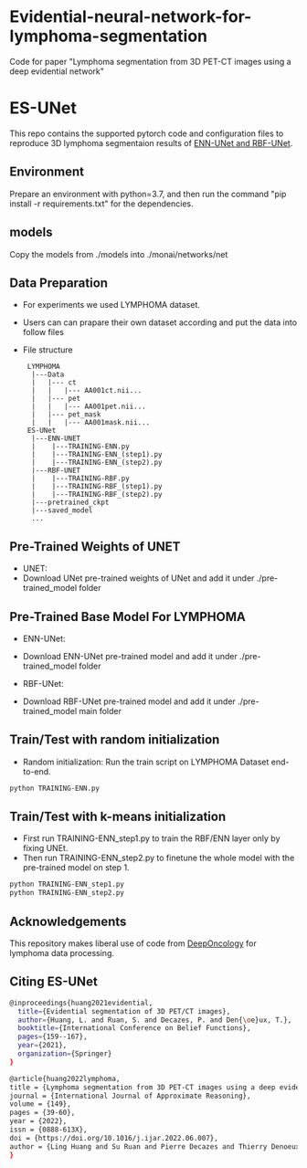 # Evidential-neural-network-for-lymphoma-segmentation
Code for paper "Lymphoma segmentation from 3D PET-CT images using a deep evidential network"



# ES-UNet
This repo contains the supported pytorch code and configuration files to reproduce 3D lymphoma segmentaion results of [ENN-UNet and RBF-UNet](https://arxiv.org/abs/2201.13078). 


## Environment
Prepare an environment with python=3.7, and then run the command "pip install -r requirements.txt" for the dependencies.

## models 
Copy the models from ./models into ./monai/networks/net

## Data Preparation
- For experiments we used LYMPHOMA dataset.
- Users can can prapare their own dataset according and put the data into follow files 

- File structure
    ```
     LYMPHOMA
      |---Data
      |   |--- ct
      |   |   |--- AA001ct.nii...
      |   |--- pet
      |   |   |--- AA001pet.nii...
      |   |--- pet_mask
      |   |   |--- AA001mask.nii...  
     ES-UNet
      |---ENN-UNET
      |    |---TRAINING-ENN.py
      |    |---TRAINING-ENN_(step1).py
      |    |---TRAINING-ENN_(step2).py
      |---RBF-UNET
      |    |---TRAINING-RBF.py
      |    |---TRAINING-RBF_(step1).py
      |    |---TRAINING-RBF_(step2).py
      |---pretrained_ckpt
      |---saved_model
      ...
    ```

## Pre-Trained Weights of UNET
- UNET: 
- Download UNet pre-trained weights of UNet and add it under ./pre-trained_model folder

## Pre-Trained Base Model For LYMPHOMA
- ENN-UNet: 
- Download ENN-UNet pre-trained model and add it under ./pre-trained_model folder

- RBF-UNet: 
- Download RBF-UNet pre-trained model and add it under ./pre-trained_model main folder




## Train/Test with random initialization
- Random initialization: Run the train script on LYMPHOMA Dataset end-to-end. 
```bash
python TRAINING-ENN.py
```

## Train/Test with k-means initialization  

- First run TRAINING-ENN_step1.py to train the RBF/ENN layer only by fixing UNEt.
- Then run TRAINING-ENN_step2.py to finetune the whole model with the pre-trained model on step 1.  
```bash
python TRAINING-ENN_step1.py
python TRAINING-ENN_step2.py
```

## Acknowledgements
This repository makes liberal use of code from [DeepOncology](https://github.com/rnoyelle/DeepOncology) for lymphoma data processing.


## Citing ES-UNet
```bash
@inproceedings{huang2021evidential,
  title={Evidential segmentation of 3D PET/CT images},
  author={Huang, L. and Ruan, S. and Decazes, P. and Den{\oe}ux, T.},
  booktitle={International Conference on Belief Functions},
  pages={159--167},
  year={2021},
  organization={Springer}
}

@article{huang2022lymphoma,
title = {Lymphoma segmentation from 3D PET-CT images using a deep evidential network},
journal = {International Journal of Approximate Reasoning},
volume = {149},
pages = {39-60},
year = {2022},
issn = {0888-613X},
doi = {https://doi.org/10.1016/j.ijar.2022.06.007},
author = {Ling Huang and Su Ruan and Pierre Decazes and Thierry Denoeux}
}


```



